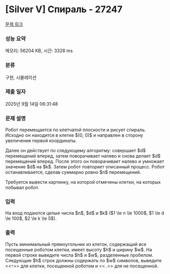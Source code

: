 # [Silver V] Спираль - 27247 

[문제 링크](https://www.acmicpc.net/problem/27247) 

### 성능 요약

메모리: 56204 KB, 시간: 3328 ms

### 분류

구현, 시뮬레이션

### 제출 일자

2025년 9월 14일 06:31:48

### 문제 설명

<p>Робот перемещается по клетчатой плоскости и рисует спираль. Исходно он находится в клетке $(0, 0)$ и направлен в сторону увеличения первой координаты. </p>

<p>Далее он действует по следующему алгоритму: совершает $d$ перемещений вперед, затем поворачивает налево и снова делает $d$ перемещений вперед. После этого он поворачивает налево и умножает значение $d$ на $k$. Затем робот повторяет описанный процесс. Робот останавливается, сделав суммарно ровно $n$ перемещений.</p>

<p>Требуется вывести картинку, на которой отмечены клетки, на которых побывал робот.</p>

### 입력 

 <p>На вход подаются целые числа $n$, $d$ и $k$ ($1 \le n \le 1000$, $1 \le d \le 100$, $2 \le k \le 5$).</p>

### 출력 

 <p>Пусть минимальный прямоугольник из клеток, содержащий все посещенные роботом клетки, имеет высоту $h$ и ширину $w$. На первой строке выведите числа $h$ и $w$, разделенные пробелом. Следующие $h$ строк должны содержать по $w$ символов, выведите <<<code>*</code>>> для клетки, посещенной роботом и <<<code>.</code>>> для не посещенной.</p>

